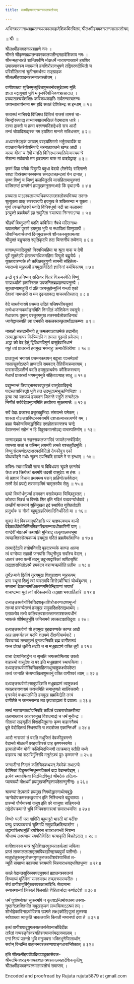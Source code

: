 ```yaml
---
title: लक्ष्मीहयवदनरत्नमालास्तोत्रम्

---
```

अभिनवरण्गनाथब्रह्मतन्त्रपरकालमहादेशिकविरचितम्
श्रीलक्ष्मीहयवदनरत्नमालास्तोत्रम्   

॥ श्रीः ॥  

श्रीलक्ष्मीहयवदनपरब्रह्मणे नमः ।  
श्रीमते श्रीकृष्णब्रह्मतन्त्रपरकालयतीन्द्रमहादेशिकाय नमः ।  
श्रीमन्महाभारते शान्तिपर्वणि मोक्षधर्मे नारायणाख्याने हयशिर  
उपाख्यानस्य व्याख्याने हयशिरोरत्नभूषणे तद्विवरणदीधितौ च  
परिशीलितानां श्रुतीनामर्थस्य सङ्ग्राहक  
श्रीलक्ष्मीहयवदनरत्नमालास्तोत्रम् ।  

वागीशाख्या श्रुतिस्मृत्युदितशुभतनोवसुदेवस्य मूर्तिः  
ज्ञाता यद्वागुपज्ञं भुवि मनुजवेरैर्वाजिवक्त्रप्रसादात् ।  
प्रख्याताश्चर्यशक्तिः कविकथकहरिः सर्वतन्त्रस्वतन्त्रः  
त्रय्यन्ताचार्यनामा मम हृदि सततं देशिकेन्द्रः स इन्धाम् ॥ १॥  

सत्वस्थं नाभिपद्मे विधिमथ दितिजं राजसं तामसं चा-  
ब्बिन्द्वोरुत्पाद्य ताभ्यामपहृतमखिलं वेदमादाय धात्रे ।  
दत्त्वा द्राक्तौ च हत्वा वरगणमदिशद्वेधसे सत्र आदौ  
तन्त्रं चोपादिशद्यस्स मम हयशिरा मानसे सन्निधत्ताम् ॥ २॥  

अध्यास्तेऽङ्कं परावाग् वरहयशिरसो भर्तुराचार्यके या  
वाञ्छावानैतरेयोपनिषदि चरमात्प्राक्तने खण्ड आदौ ।  
यस्या वीणां च दैवीं मनसि विनिदधत्ख्यातिमेत्यन्त्यमन्त्रे  
सेशाना सर्ववाचो मम हृदयगता चारु मां वादयेद्वाक् ॥ ३॥  

कृष्णं विप्रा यमेकं विदुरपि बहुधा वेदयो (रैतरेये) रादिमान्ते  
स्रष्टा विस्रंसमानस्स्वमथ समदधाच्छन्दसां येन दानात् ।  
कृष्ण विष्णुं च जिष्णुं कलयितुरपि यत्संहितामायुरुक्तं  
वाक्श्लिष्टं प्राणमेनं हयमुखमनुसन्दध्महे किं वृथाऽन्यैः ॥ ४॥  

प्रख्याता याऽऽश्वलायन्यधिकफलदशश्लोक्यभिख्या तदन्तः  
श्रुत्युक्ता वाक् सरस्वत्यपि हयमुख ते शक्तिरन्या न युक्ता ।  
पूर्णा त्वच्छक्तिरर्धं भवति विधिवधूर्या नदी सा कलास्या  
इत्युक्ते ब्रह्मवैवर्त इह समुदिता स्यात्परा निम्नगाऽन्या ॥ ५॥  

श्रीहर्षों विष्णुपत्नीं वदति कविरिमा नैषधे मल्लिनाथः  
ख्यातामेतां पुराणे हयमुख भुवि च स्थापितां विष्णुपार्श्वे ।  
धीवाग्मित्वार्थजप्यं दिनमुखसमये शौनकस्सूक्तमत्याः  
श्रीयुक्तं बह्वृचस्स स्मृतिकृदपि तदा चिन्तनीयं तथैनाम् ॥ ६॥  

वागाम्भृण्यादिसूक्ते निरवधिमहिमा या श्रुता वाक् च देवी  
पूर्वे सूक्तेऽपि हंसस्त्वमधिकमहिमा विश्रुतो बह्वृचैर्यः ।  
युक्तावारण्यके तौ कथितबहुगुणौ सामनी संहितेत्य-  
प्याराध्यो व्यूहरूपी हयमुखविदितो ज्ञानिनां कर्मभिस्त्वम् ॥ ७॥  

इन्द्रो वृत्रं हनिष्यन् सखिवर वितरं विक्रमस्वेति विष्णुं  
सम्प्रार्थ्यातो हतारिस्तत उपजनितब्रह्महत्त्यापनुत्त्यै ।  
सूक्ताभ्यामाहुतिं यं प्रति परमजुहोन्मूर्ध्नि गन्धर्व एको  
देवानां नामधारी स मम दृढमतावद्य वाचस्पतिस्तात् ॥ ८॥  

वेदे चाथर्वणाख्ये प्रथमत उदितं यत्त्रिषप्तीयसूक्तं  
तन्मेधाजन्मकर्माङ्गमिति निगदितं कौशिकेन स्वसूत्रे ।  
मेधाकामः पुमान् यस्तुरगमुख ततस्सर्वलोकाधिनाथं  
ध्यायेद्वाचस्पतिं त्वां प्रभवति सकलस्तच्छृतार्थोऽप्रकम्प्यः ॥ ९॥  

नासन्नो सत्तदानीमपि तु कमलयाऽवातमेकं तदानीत्  
तस्माद्धान्यत्परं किञ्चिदपि न तमसा गूढमग्रे प्रकेतम् ।  
अद्धा को वेद हेतुं द्विविधमविगुणं वासुदेवाभिधानं  
व्यूहं त्वां प्रातरर्च्यं हयमुख भगमाहुः क्रमात्तैत्तिरीयाः ॥ १०॥  

प्रातःपूज्यं भगाख्यं प्रथममकथयन् बह्वृचाः पञ्चमेऽथो  
नासत्सूक्तेऽष्टमे प्राग्वदपि समवदन् तैतिरीयक्रमात्त्वाम् ।  
पाराशर्योऽवतीर्णं वदति हयमुखाथर्वणः कौशिकस्त्वाम्  
मेधार्थं प्रातरर्च्यं भगमनुमनुते संहिताऽप्याह साधु ॥ ११॥  

प्रद्युम्नान्तं त्रिपाद्भास्वरवपुरमृतं वासुदेवादिबृन्दे  
पादस्तत्रानिरुद्धो भुवि तत उदभूदात्मभूऋग्विधिज्ञाः ।  
हुत्वा त्वां यज्ञरूपं हयवदन जितन्ते स्तुतिं तन्वतेऽतः  
निर्णीतं सर्ववेदेष्वनुपममिति तत्पौरुष सूक्तमाप्तैः ॥ १२॥  

सर्वे वेदाः प्रजाश्च प्रचुरबहुभिदाः संश्रयन्ते यमेकम् ।  
शास्ता योऽन्तःप्रविष्टस्स्वयमपि दशधात्माचरत्यर्णवे यम् ।  
ब्रह्मा चैकोन्वविन्दद्धरिमिह दशहोतारमन्तश्च चन्द्रे  
देवास्सन्तं सहैनं न हि विदुरवतात्सोऽद्य वाचस्पतिर्माम् ॥ १३॥  

यस्माद्ब्रह्मा च रुद्रस्सकलजगदिदं जायतेऽन्तर्बहिर्यत्  
व्याप्त्या सत्तां च यस्मिन् लयमपि लभते यश्चतुर्वेदमूर्तिः ।  
विष्णुर्नारायणोऽष्टाक्षरपदविदितो देवकीपुत्र एको  
योथार्वाङ्गे मधोः सूदन उपनिषदि ज्ञायते मे स इन्धाम् ॥ १४॥  

शक्तिः स्वाभाविकी सात्र च विविधपरा श्रूयते ज्ञानमेवं  
त्रेधा तत्र क्रियेत्थं बलमपि तदसौ वासुदेवः स हंसः ।  
यो ब्रह्माणं विधाय प्रथममथ परान् प्राहिणोत्सर्ववेदान्  
तस्मै देवं प्रपद्ये शरणमहमिमं चामृतस्यैष सेतुः ॥ १५॥  

वम्र्यो विष्णोर्धनुर्ज्यां हयवदन वरान्नेच्छया चिच्छिदुस्तत् ।  
कोट्या च्छिन्नं च विष्णोः शिर इति गदितं यत्प्रवर्ग्यार्थवादे ।  
तच्छीर्षं याजमानं श्रुतिमुखत इदं स्थापित युक्तितोऽपि  
प्रादुर्भावः स गौणो बहुमुखहरिवंशादिनिर्धारितो वा ॥ १६॥  

शुक्लं वेदं विवस्वानुपदिशसि परं याज्ञवल्क्याय वाजी  
वेदैकार्थैर्वचोभिर्मितमिदमखिलाम्नायधीकारिणीं याम् ।  
वाग्देवीं मोक्षधर्मे कथयति मुनिराट् तत्कृपालब्धभूमा  
त्वच्छक्तिस्सेत्यकम्प्यं हयमुख गदितं ब्रह्मवैवर्तवाग्भिः ॥ १७॥  

तस्माद्वेदेऽपि तत्रोपनिषदि बृहदारण्यके काण्ड आत्मा  
त्वं वाग्देव्या सहादौ जनयसि मिथुनीभूय सर्वांश्च वेदान् ।  
धातारं तस्य पत्नीं तदनु तदुभयद्वारिकां व्यष्टिसृष्टिं  
तद्यज्ञाराधितोऽस्मै हयवदन वरान्यच्छसीति प्रतीमः ॥ १८॥  

तुर्येऽध्याये द्वितीयं तुरगमुख शिशुब्राह्मण व्यूहरूपम्  
प्राण स्थूणां शिशुं त्वां चमसमपि शिरोऽर्वाग्बिलं चोर्ध्वबुध्नम् ।  
सप्तानां देवतानामधिकरणममित्रेन्द्रियाणां जयार्थं  
वाचाष्टम्या युतं त्वां परिकलयति तद्ब्रह्म भक्तार्तिहारि ॥ १९॥  

दध्यङ्ङाथर्वणोश्वित्रिदशकृतशिरोधारणादश्वमूर्ध्ना  
ताभ्यां प्रावर्ग्यतत्त्वं हयमुख समुपादिक्षदेतद्यथार्थम् ।  
एतावत्येव तत्त्वे कलिबलवशतस्तामसाश्शक्त्यधीनं  
भावत्कं शीर्षमाहुर्भुवि जनिसमये त्वत्कटाक्षातिदूराः ॥ २०॥  

दध्यङ्ङाथर्वणो यो हयमुख बृहदारण्यके काण्ड आदौ  
आह प्रावर्ग्यतत्त्वं यदपि शतपथे दीक्षणीयार्थवादे ।  
विष्ण्वाख्यं तत्त्वमुक्तं पुनरुपनिषदि ब्रह्म वागीशरूपं  
यच्च प्रोक्तं तृतीये तदपि च स मधुब्राह्मणे वक्ति तुर्ये ॥ २१॥  

वाचा देव्यानिरुद्धेन च सृजति जगत्सर्वमित्यग्र उक्तो  
वाहास्यो वासुदेवः स पर इति मधुब्राह्मणं स्थापयित्वा ।  
दध्यङ्ङाथर्वणोश्वित्रिदशहितमधुत्वाष्ट्रकक्ष्योपदेष्टा  
तत्त्वं जानाति चेत्यप्यखिलशुभतनुं वक्ति वागीश्वरं त्वाम् ॥ २२॥  

दध्यङ्ङाथर्वणोऽसावुपदिशति मधुब्राह्मणं त्वाष्ट्रकक्ष्यं  
यत्तन्नारायणाख्यं कवचमिति समाधुष्यते सात्विकाग्र्यैः ।  
वृत्रस्येदं वधायालमिति हयमुख ब्रह्मविद्येति तत्त्वं  
वागीशैते न जानन्त्यनघ तव कृपाबाह्यतां ये प्रयाताः ॥ २३॥  

तत्त्वं नारायणाख्योपनिषदि कथितं पञ्चरात्रोक्तरीत्या  
तन्नामाख्यान आहाश्वमुख विशदमाद्यं च धर्मं मुनीन्द्रः ।  
गीतायां सङ्गृहीतं विशदयितुमनाः कृष्ण वाहाननैक्यं  
ब्रूते वेदोदितत्वं स्थिरयति च तदत्रोक्त एकान्तिधर्मे ॥ २४॥  

आदौ नारायणं तं वदति मधुजितं देवकीपुत्रमन्ते  
वेदान्तो मोक्षधर्मे वरहयशिरसं प्राह कृष्णस्स्वमेव ।  
इत्यालोच्यैव योगी कलिजिदभिजगौ तत्क्रमात् स्तौति मध्ये  
वाहास्य त्वां शठारिर्मुनिरपि मनुतेऽश्वं पुरः कृष्णमन्ते ॥ २५॥  

जन्मादीनां निदानं कतिचिदकथयन् देवमेकं तथाऽन्ये  
देवीमेकां विदुस्तन्मिथुनमविकलं ब्रह्म वेदान्तवेद्यम् ।  
इत्येवं स्थापयित्वा चिदचिदवियुतं श्रीमदेकं तदित्य-  
प्याचख्यौ मोक्षधर्मे हयमुखजनिवृत्तापदेशान्मुनीन्द्रः ॥ २६॥  

श्रावण्यां तेऽवतारे हयमुख निगमोद्धारणार्थत्वबुद्धेः  
ऋग्वेदोपक्रमस्तच्छ्रवणभ इति निश्चिन्वते बह्वृचाग्र्याः ।  
प्रारम्भो पौर्णमास्यां यजुष इति परे याजुषाः सङ्गिरन्ते  
तद्वेदोपक्रमान्ते भुवि विधिवशगास्त्वां समाराधयन्ति ॥ २७॥  

विष्णोः पत्नी परा वागिति बहुमनुते भारती यां यदींशः  
पत्युः प्राक्पञ्चरात्रं श्रुतिमपि समुपादिक्षदित्यादरेण ।  
तद्वागाश्लिष्टमूर्तिं हयशिरस उपाराधयन्ती निशम्य  
श्रीभाष्यं लक्ष्मणाय स्वपतिविदित यत्याकृतिं बिभ्रतेऽदात् ॥ २८॥  

वागीशानस्य मन्त्रं श्रुतिशिखरगुरुस्तार्क्ष्यलक्षं जपित्वा  
प्राप्तं तत्काललालामृतमपिबदहीन्द्राख्यपुर्यां यतीन्दोः ।  
मातुर्भ्रातुस्तनूजोत्तमगुणकुरुकाधीशवंश्यार्चितां त-  
न्मूर्ति सम्प्राप्य काञ्चयां स्वयमपि चिरमाराधयद्भक्तिभूम्ना ॥ २९॥  

काले वेदान्तसूरिस्स्वपदमुपगतं ब्रह्मतन्त्रस्वतन्त्रं  
शिष्याग्र्यं मूर्तिमेनां समनयदथ तच्छात्रपारम्परीतः ।  
सेयं वागीशमूर्तिर्गुरुवरपरकालादिभिः सेव्यमाना  
रम्यास्थान्यां त्रिकालं विलसति विहितार्चाद्य कर्णाटदेशे ॥ ३०॥  

धर्मं पूर्वाश्रमोक्तं सुकरमपि न कृत्वाऽन्तिमोक्तस्य तस्या-  
नुष्ठानेऽशक्तिभीतं यमुखकृपणं लम्भयित्वाऽऽश्रमं तम् ।  
शोभोद्रेकादिनाऽर्चाविशय उपगते लक्ष(कोटि)पूजां तुलस्या  
स्वोपाख्या व्याकृतिं चाकलयसि कियती मय्यनर्घा दया ते ॥ ३१॥  

इत्थं वागीशपादूयुगलसततसंसेवनार्चादिदीक्षः  
तत्रैतां नव्यरङ्गेश्वरयतिरनघामार्पयद्रत्नमालाम् ।  
एनां नित्यं पठन्तो भुवि मनुजवरा भक्तिभूनेप्सितार्थान्  
सर्वान् विन्दन्ति वाहाननवरकरुणापाङ्गधाराभिषेकात् ॥ ३२॥  

इति श्रीलक्ष्मीहयग्रीवदिव्यपादुकासेवक-  
श्रीमदभिनवरङ्गनाथब्रह्मतन्त्रपरकालमहादेशिककृतिषु  
श्रीलक्ष्मीहयवदनरत्नमालास्तोत्रं समाप्तम् ।  

Encoded and proofread by Rujuta rujuta5879 at gmail.com  

